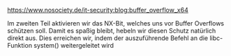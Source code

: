 https://www.nosociety.de/it-security:blog:buffer_overflow_x64

Im zweiten Teil aktivieren wir das NX-Bit, welches uns vor Buffer Overflows schützen soll. Damit es spaßig bleibt, hebeln wir diesen Schutz natürlich direkt aus. Dies erreichen wir, indem der auszuführende Befehl an die libc-Funktion system() weitergeleitet wird
